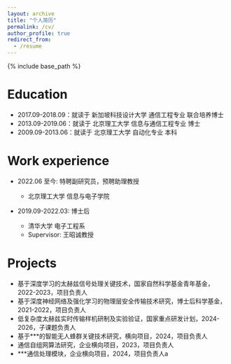 ```yaml
---
layout: archive
title: "个人简历"
permalink: /cv/
author_profile: true
redirect_from:
  - /resume
---
```


{% include base_path %}

Education
======
* 2017.09-2018.09：就读于 新加坡科技设计大学 通信工程专业 联合培养博士
* 2013.09-2019.06：就读于 北京理工大学 信息与通信工程专业 博士
* 2009.09-2013.06：就读于 北京理工大学 自动化专业 本科

Work experience
======
* 2022.06 至今: 特聘副研究员，预聘助理教授
  * 北京理工大学 信息与电子学院

* 2019.09-2022.03: 博士后
  * 清华大学 电子工程系
  * Supervisor: 王昭诚教授


Projects
======
* 基于深度学习的太赫兹信号处理关键技术，国家自然科学基金青年基金，2022-2023，项目负责人
* 基于深度神经网络及强化学习的物理层安全传输技术研究，博士后科学基金，2021-2022，项目负责人
* 低复杂度太赫兹实时传输样机研制及实验验证，国家重点研发计划，2024-2026，子课题负责人
* 基于***的智能无人蜂群关键技术研究，横向项目，2024，项目负责人
* 通信自组网算法研究，企业横向项目，2023，项目负责人
* ***通信处理模块，企业横向项目，2024，项目负责人a